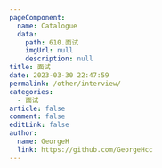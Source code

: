 ```yaml
---
pageComponent: 
  name: Catalogue
  data: 
    path: 610.面试
    imgUrl: null
    description: null
title: 面试
date: 2023-03-30 22:47:59
permalink: /other/interview/
categories: 
  - 面试
article: false
comment: false
editLink: false
author: 
  name: GeorgeH
  link: https://github.com/GeorgeHcc
---
```

